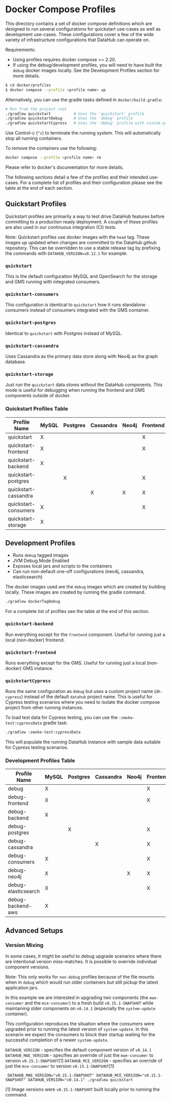 # Docker Compose Profiles

This directory contains a set of docker compose definitions which are designed to run several configurations
for quickstart use-cases as well as development use-cases. These configurations cover a few of the wide variety of
infrastructure configurations that DataHub can operate on.

Requirements:

- Using profiles requires docker compose >= 2.20.
- If using the debug/development profiles, you will need to have built the `debug` docker images locally. See the Development Profiles section for more details.

```bash
$ cd docker/profiles
$ docker compose --profile <profile name> up
```

Alternatively, you can use the gradle tasks defined in `docker/build.gradle`:

```bash
# Run from the project root
./gradlew quickstart          # Uses the 'quickstart' profile
./gradlew quickstartDebug     # Uses the 'debug' profile  
./gradlew quickstartCypress   # Uses the 'debug' profile with custom project name 'dh-cypress'
```

Use Control-c (`^c`) to terminate the running system. This will automatically stop all running containers.

To remove the containers use the following:

```bash
docker compose --profile <profile name> rm
```

Please refer to docker's documentation for more details.

The following sections detail a few of the profiles and their intended use-cases. For a complete list of profiles
and their configuration please see the table at the end of each section.

## Quickstart Profiles

Quickstart profiles are primarily a way to test drive DataHub features before committing to a production ready deployment.
A couple of these profiles are also used in our continuous integration (CI) tests.

Note: Quickstart profiles use docker images with the `head` tag. These images up updated when changes are committed
to the DataHub github repository. This can be overridden to use a stable release tag by prefixing the commands with
`DATAHUB_VERSION=v0.12.1` for example.

### `quickstart`

This is the default configuration MySQL and OpenSearch for the storage and GMS running with integrated consumers.

### `quickstart-consumers`

This configuration is identical to `quickstart` how it runs standalone consumers instead of consumers integrated with the GMS container.

### `quickstart-postgres`

Identical to `quickstart` with Postgres instead of MySQL.

### `quickstart-cassandra`

Uses Cassandra as the primary data store along with Neo4j as the graph database.

### `quickstart-storage`

Just run the `quickstart` data stores without the DataHub components. This mode is useful for debugging when running the frontend and GMS components outside
of docker.

### Quickstart Profiles Table

| Profile Name         | MySQL | Postgres | Cassandra | Neo4j | Frontend | GMS | Actions | SystemUpdate | MAE | MCE | Kafka | OpenSearch |
| -------------------- | ----- | -------- | --------- | ----- | -------- | --- | ------- | ------------ | --- | --- | ----- | ---------- |
| quickstart           | X     |          |           |       | X        | X   | X       | X            |     |     | X     | X          |
| quickstart-frontend  | X     |          |           |       | X        |     |         | X            |     |     | X     | X          |
| quickstart-backend   | X     |          |           |       |          | X   | X       | X            |     |     | X     | X          |
| quickstart-postgres  |       | X        |           |       | X        | X   | X       | X            |     |     | X     | X          |
| quickstart-cassandra |       |          | X         | X     | X        | X   | X       | X            |     |     | X     | X          |
| quickstart-consumers | X     |          |           |       | X        | X   | X       | X            | X   | X   | X     | X          |
| quickstart-storage   | X     |          |           |       |          |     |         |              |     |     | X     | X          |

## Development Profiles

- Runs `debug` tagged images
- JVM Debug Mode Enabled
- Exposes local jars and scripts to the containers
- Can run non-default one-off configurations (neo4j, cassandra, elasticsearch)

The docker images used are the `debug` images which are created by building locally. These images are
created by running the gradle command.

```bash
./gradlew dockerTagDebug
```

For a complete list of profiles see the table at the end of this section.

### `quickstart-backend`

Run everything except for the `frontend` component. Useful for running just a local (non-docker) frontend.

### `quickstart-frontend`

Runs everything except for the GMS. Useful for running just a local (non-docker) GMS instance.

### `quickstartCypress`

Runs the same configuration as `debug` but uses a custom project name (`dh-cypress`) instead of the default `datahub` project name. This is useful for Cypress testing scenarios where you need to isolate the docker compose project from other running instances.

To load test data for Cypress testing, you can use the `:smoke-test:cypressData` gradle task:

```bash
./gradlew :smoke-test:cypressData
```

This will populate the running DataHub instance with sample data suitable for Cypress testing scenarios.

### Development Profiles Table

| Profile Name        | MySQL | Postgres | Cassandra | Neo4j | Frontend | GMS | Actions | SystemUpdate | MAE | MCE | Kafka | OpenSearch | Elasticsearch | Localstack (AWS) |
| ------------------- | ----- | -------- | --------- | ----- | -------- | --- | ------- | ------------ | --- | --- | ----- | ---------- | ------------- | ---------------- |
| debug               | X     |          |           |       | X        | X   | X       | X            |     |     | X     | X          |               |                  |
| debug-frontend      | X     |          |           |       | X        |     |         | X            |     |     | X     | X          |               |                  |
| debug-backend       | X     |          |           |       |          | X   | X       | X            |     |     | X     | X          |               |                  |
| debug-postgres      |       | X        |           |       | X        | X   | X       | X            |     |     | X     | X          |               |                  |
| debug-cassandra     |       |          | X         |       | X        | X   | X       | X            |     |     | X     | X          |               |                  |
| debug-consumers     | X     |          |           |       | X        | X   | X       | X            | X   | X   | X     | X          |               |                  |
| debug-neo4j         | X     |          |           | X     | X        | X   | X       | X            |     |     | X     | X          |               |                  |
| debug-elasticsearch | X     |          |           |       | X        | X   | X       | X            |     |     | X     |            | X             |                  |
| debug-backend-aws   | X     |          |           |       |          | X   | X       | X            |     |     | X     | X          |               | X                |

## Advanced Setups

### Version Mixing

In some cases, it might be useful to debug upgrade scenarios where there are intentional version miss-matches. It is possible
to override individual component versions.

Note: This only works for `non-debug` profiles because of the file mounts when in `debug` which would run older containers
but still pickup the latest application jars.

In this example we are interested in upgrading two components (the `mae-consumer` and the `mce-consumer`) to a fresh build `v0.15.1-SNAPSHOT`
while maintaining older components on `v0.14.1` (especially the `system-update` container).

This configuration reproduces the situation where the consumers were upgraded prior to running the latest version of `system-update`. In this
scenario we expect the consumers to block their startup waiting for the successful completion of a newer `system-update`.

`DATAHUB_VERSION` - specifies the default component version of `v0.14.1`
`DATAHUB_MAE_VERSION` - specifies an override of just the `mae-consumer` to version `v0.15.1-SNAPSHOT`[1]
`DATAHUB_MCE_VERSION` - specifies an override of just the `mce-consumer` to version `v0.15.1-SNAPSHOT`[1]

```shell
 DATAHUB_MAE_VERSION="v0.15.1-SNAPSHOT" DATAHUB_MCE_VERSION="v0.15.1-SNAPSHOT" DATAHUB_VERSION="v0.14.1" ./gradlew quickstart
```

[1] Image versions were `v0.15.1-SNAPSHOT` built locally prior to running the command.
